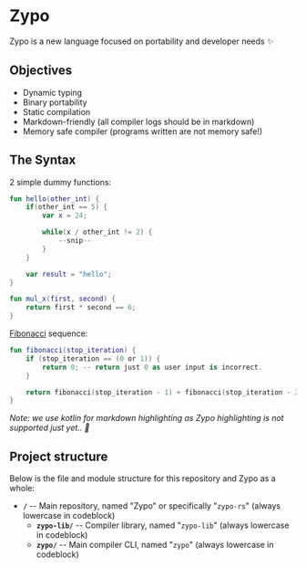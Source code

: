 # Zypo

Zypo is a new language focused on portability and developer needs ✨

## Objectives

- Dynamic typing
- Binary portability
- Static compilation
- Markdown-friendly (all compiler logs should be in markdown)
- Memory safe compiler (programs written are not memory safe!)

## The Syntax

2 simple dummy functions:

```kotlin
fun hello(other_int) {
    if(other_int == 5) {
        var x = 24;

        while(x / other_int != 2) {
            --snip--
        }
    }

    var result = "hello";
}

fun mul_x(first, second) {
    return first * second == 6;
}
```

[Fibonacci](https://en.wikipedia.org/wiki/Fibonacci_number) sequence:

```kotlin
fun fibonacci(stop_iteration) {
    if (stop_iteration == (0 or 1)) {
        return 0; -- return just 0 as user input is incorrect.
    }

    return fibonacci(stop_iteration - 1) + fibonacci(stop_iteration - 2);
}
```

*Note: we use kotlin for markdown highlighting as Zypo highlighting is not supported just yet.. 🤞*

## Project structure

Below is the file and module structure for this repository and Zypo as a whole:

- **`/`** -- Main repository, named "Zypo" or specifically "`zypo-rs`" (always lowercase in codeblock)
  - **`zypo-lib/`** -- Compiler library, named "`zypo-lib`" (always lowercase in codeblock)
  - **`zypo/`** -- Main compiler CLI, named "`zypo`" (always lowercase in codeblock)
